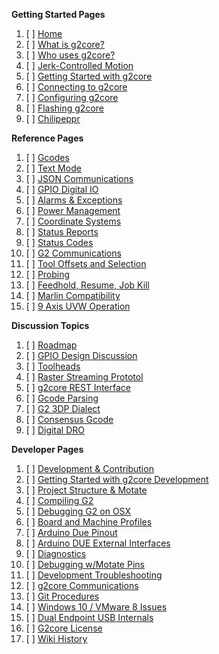 **Getting Started Pages**

1. [ ] [Home](https://github.com/synthetos/g2/wiki)
1. [ ] [What is g2core?](What-is-g2core)
1. [ ] [Who uses g2core?](g2core-in-use)
1. [ ] [Jerk-Controlled Motion](Jerk-Controlled-Motion-Explained)
1. [ ] [Getting Started with g2core](Getting-Started-with-g2core)
1. [ ] [Connecting to g2core](Connecting-to-g2core)
1. [ ] [Configuring g2core](Configuring-Version-0.99)
1. [ ] [Flashing g2core](Flashing-g2core)
1. [ ] [Chilipeppr](https://github.com/synthetos/TinyG/wiki/Chilipeppr)

**Reference Pages**

1. [ ] [Gcodes](Gcodes)
1. [ ] [Text Mode](Text-Mode)
1. [ ] [JSON Communications](JSON-Operation)
1. [ ] [GPIO Digital IO](Digital-IO)
1. [ ] [Alarms & Exceptions](Alarm-Processing)
1. [ ] [Power Management](Power-Management)
1. [ ] [Coordinate Systems](Coordinate-Systems)
1. [ ] [Status Reports](Status-Reports)
1. [ ] [Status Codes](Status-Codes)
1. [ ] [G2 Communications](g2core-Communications)
1. [ ] [Tool Offsets and Selection](Tool-Offsets-and-Selection)
1. [ ] [Probing](Gcode-Probes)
1. [ ] [Feedhold, Resume, Job Kill](Feedhold,-Resume,-and-Other-Simple-Commands)
1. [ ] [Marlin Compatibility](Marlin-Compatibility)
1. [ ] [9 Axis UVW Operation](9-Axis-UVW-Operation)

**Discussion Topics**

1. [ ] [Roadmap](https://github.com/synthetos/g2/wiki/Roadmap)
1. [ ] [GPIO Design Discussion](gpio-design-discussion)
1. [ ] [Toolheads](Toolheads)
1. [ ] [Raster Streaming Prototol](Raster-Streaming-Protocol)
1. [ ] [g2core REST Interface](g2core-REST-Interface)
1. [ ] [Gcode Parsing](GCode-Parsing)
1. [ ] [G2 3DP Dialect](g2dialect)
1. [ ] [Consensus Gcode](g2dialect-Consensus-Gcode)
1. [ ] [Digital DRO](Digital-DRO)

**Developer Pages**

1. [ ] [Development & Contribution](Development-Process)
1. [ ] [Getting Started with g2core Development](Getting-Started-with-g2core-Development)
1. [ ] [Project Structure & Motate](Project-Structure-and-Motate)
1. [ ] [Compiling G2](Getting-Started-with-g2core-Development#compiling-the-code)
1. [ ] [Debugging G2 on OSX](Debugging-G2-on-OSX-with-GDB-and-Atmel-ICE)
1. [ ] [Board and Machine Profiles](Adding-and-Revising-Boards)
1. [ ] [Arduino Due Pinout](Arduino-DUE-Pinout-for-g2core)
1. [ ] [Arduino DUE External Interfaces](https://github.com/synthetos/g2/wiki/G2core-on-DUE---External-Interfaces)
1. [ ] [Diagnostics](Diagnostics)
1. [ ] [Debugging w/Motate Pins](Using-Pin-Changes-for-Timing-(and-light-debugging))
1. [ ] [Development Troubleshooting](Troubleshooting)
1. [ ] [g2core Communications](g2core-Communications)
1. [ ] [Git Procedures](https://github.com/synthetos/g2/wiki/G2-in-Git:-cloning-and-updating-procedures)
1. [ ] [Windows 10 / VMware 8 Issues](Windows-10-VMware-Fusion-8-Issues)
1. [ ] [Dual Endpoint USB Internals](Dual-Endpoint-USB-Internals)
1. [ ] [G2core License](G2core-License)
1. [ ] [Wiki History](https://github.com/synthetos/g2/wiki/_history)
